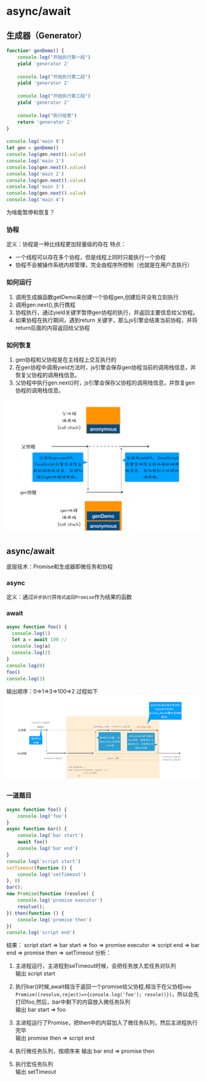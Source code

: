 # async/await
## 生成器（Generator）
```js
function* genDemo() {
    console.log("开始执行第一段")
    yield 'generator 2'

    console.log("开始执行第二段")
    yield 'generator 2'

    console.log("开始执行第三段")
    yield 'generator 2'

    console.log("执行结束")
    return 'generator 2'
}

console.log('main 0')
let gen = genDemo()
console.log(gen.next().value)
console.log('main 1')
console.log(gen.next().value)
console.log('main 2')
console.log(gen.next().value)
console.log('main 3')
console.log(gen.next().value)
console.log('main 4')
```
为啥能暂停和恢复？
### 协程
定义：协程是一种比线程更加轻量级的存在
特点：
- 一个线程可以存在多个协程，但是线程上同时只能执行一个协程
- 协程不会被操作系统内核管理，完全由程序所控制（也就是在用户态执行）
### 如何运行
1. 调用生成器函数getDemo来创建一个协程gen,创建后并没有立刻执行
2. 调用gen.next(),执行携程
3. 协程执行，通过yield关键字暂停gen协程的执行，并返回主要信息给父协程。
4. 如果协程在执行期间，遇到return 关键字，那么js引擎会结束当前协程，并将return后面的内容返回给父协程
### 如何恢复
1. gen协程和父协程是在主线程上交互执行的
2. 在gen协程中调用yield方法时，js引擎会保存gen协程当前的调用栈信息，并恢复父协程的调用栈信息。
3. 父协程中执行gen.next()时，js引擎会保存父协程的调用栈信息，并恢复gen协程的调用栈信息。

<img src="./image/协程切换.png" />

## async/await
底层技术：Promise和生成器即微任务和协程

### async
定义：通过`异步执行`并`隐式返回Promise`作为结果的函数

### await
```js
async function foo() {
  console.log(1)
  let a = await 100 //
  console.log(a)
  console.log(2)
}
console.log(0)
foo()
console.log(3)
```
输出顺序：0=>1=>3=>100=>2
过程如下
<img src="./image/async和await之间的配合.png" />

### 一道题目
```js
async function foo() {
    console.log('foo')
}
async function bar() {
    console.log('bar start')
    await foo()
    console.log('bar end')
}
console.log('script start')
setTimeout(function () {
    console.log('setTimeout')
}, 0)
bar();
new Promise(function (resolve) {
    console.log('promise executor')
    resolve();
}).then(function () {
    console.log('promise then')
})
console.log('script end')
```
结果：
script start => bar start => foo => promise executor => script end => bar end => promise then => setTimeout
分析：

1. 主进程运行，主进程到seTimeout时候，会把任务放入宏任务对队列  
输出  script start 

2. 执行bar()时候,await相当于返回一个promise给父协程,相当于在父协程`new Promise((resolve,reject)=>{console.log('foo'); resole()})`，所以会先打印foo,然后，bar中剩下的内容放入微任务队列  
输出 bar start => foo
3. 主进程运行了Promise，把then中的内容加入了微任务队列，然后主进程执行完毕  
输出 promise then => script end
3. 执行微任务队列，按顺序来
输出 bar end => promise then   
4. 执行宏任务队列  
输出 setTimeout

